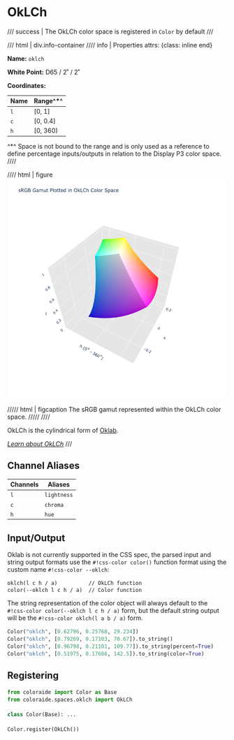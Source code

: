 # OkLCh

/// success | The OkLCh color space is registered in `Color` by default
///

/// html | div.info-container
//// info | Properties
    attrs: {class: inline end}

**Name:** `oklch`

**White Point:** D65 / 2˚ / 2˚

**Coordinates:**

Name | Range^\*^
---- | ---------
`l`  | [0, 1]
`c`  | [0, 0.4]
`h`  | [0, 360)

^\*^ Space is not bound to the range and is only used as a reference to define percentage inputs/outputs in
relation to the Display P3 color space.
////

//// html | figure
![OkLCh](../images/oklch-3d.png)

///// html | figcaption
The sRGB gamut represented within the OkLCh color space.
/////
////


OkLCh is the cylindrical form of [Oklab](./oklab.md).

_[Learn about OkLCh](https://evilmartians.com/chronicles/oklch-in-css-why-quit-rgb-hsl)_
///

## Channel Aliases

Channels | Aliases
-------- | -------
`l`      | `lightness`
`c`      | `chroma`
`h`      | `hue`

## Input/Output

Oklab is not currently supported in the CSS spec, the parsed input and string output formats use the
`#!css-color color()` function format using the custom name `#!css-color --oklch`:

```css-color
oklch(l c h / a)          // OkLCh function
color(--oklch l c h / a)  // Color function
```

The string representation of the color object will always default to the `#!css-color color(--oklch l c h / a)`
form, but the default string output will be the `#!css-color oklch(l a b / a)` form.

```py play
Color("oklch", [0.62796, 0.25768, 29.234])
Color("oklch", [0.79269, 0.17103, 70.67]).to_string()
Color("oklch", [0.96798, 0.21101, 109.77]).to_string(percent=True)
Color("oklch", [0.51975, 0.17686, 142.5]).to_string(color=True)
```

## Registering

```py
from coloraide import Color as Base
from coloraide.spaces.oklch import OkLCh

class Color(Base): ...

Color.register(OkLCh())
```

